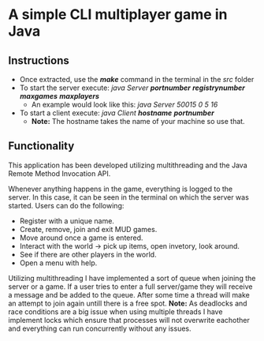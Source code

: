 # A simple CLI multiplayer game in Java

## Instructions
* Once extracted, use the _**make**_ command in the terminal in the _src_ folder
* To start the server execute: _java Server **portnumber** **registrynumber** **maxgames** **maxplayers**_ 
  * An example would look like this: _java Server 50015 0 5 16_
* To start a client execute: _java Client **hostname** **portnumber**_ 
  * **Note:** The hostname takes the name of your machine so use that.

## Functionality
This application has been developed utilizing multithreading and the Java Remote Method Invocation API.

Whenever anything happens in the game, everything is logged to the server. In this case, it can be seen in the
terminal on which the server was started.
Users can do the following:
* Register with a unique name.
* Create, remove, join and exit MUD games.
* Move around once a game is entered.
* Interact with the world -> pick up items, open invetory, look around.
* See if there are other players in the world.
* Open a menu with help.

Utilizing multithreading I have implemented a sort of queue when joining the server or a game. If a user tries to enter a full server/game they will receive a message and be added to the queue. After some time a thread will make an attempt to join again untill there is a free spot.
**Note:** As deadlocks and race conditions are a big issue when using multiple threads I have implement locks which ensure that processes will not overwrite eachother and everything can run concurrently without any issues.
